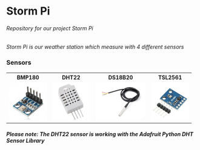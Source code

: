 # Storm Pi
<h6>Repository for our project Storm Pi</h6>

<i>Storm Pi is our weather station which measure with 4 different sensors</i>

<h3>Sensors</h3>

<table>
  <tr>
    <th>BMP180</th>
    <th>DHT22</th>
    <th>DS18B20</th>
    <th>TSL2561</th>
  </tr>
  <tr>
    <td><img src="images/bmp180.jpg" height="100px" alt="BMP180"></td>
    <td><img src="images/dht22.jpg" height="100px" alt="DHT22"></td>
    <td><img src="images/ds18b20.jpg" height="100px" alt="DS18B20"></td>
    <td><img src="images/tsl2561.JPG" height="100px" alt="TSL2561"></td>
  </tr>
</table>

<h5>Please note: <i>The DHT22 sensor is working with the Adafruit Python DHT Sensor Library</i></h5>
